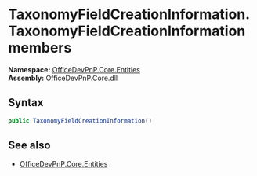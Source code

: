 # TaxonomyFieldCreationInformation.TaxonomyFieldCreationInformation members 
  

**Namespace:** [OfficeDevPnP.Core.Entities](OfficeDevPnP.Core.Entities.md)  
**Assembly:** OfficeDevPnP.Core.dll  
## Syntax
```C#
public TaxonomyFieldCreationInformation()
```
## See also
- [OfficeDevPnP.Core.Entities](OfficeDevPnP.Core.Entities.md)
